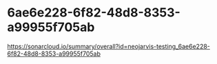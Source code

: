 # 6ae6e228-6f82-48d8-8353-a99955f705ab
https://sonarcloud.io/summary/overall?id=neojarvis-testing_6ae6e228-6f82-48d8-8353-a99955f705ab
